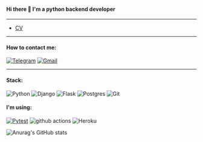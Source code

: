 #### Hi there :wave: I'm a python backend developer 

---
* [CV](clck.ru/34XjHA)

---

#### How to contact me:
[![Telegram](https://img.shields.io/badge/Telegram-2CA5E0?style=for-the-badge&logo=telegram&logoColor=white)](https://t.me/seeu359)
[![Gmail](https://img.shields.io/badge/Gmail-D14836?style=for-the-badge&logo=gmail&logoColor=white)](mailto:ch3re359@gmail.com)

---

#### Stack:

![Python](https://img.shields.io/badge/python-3670A0?style=for-the-badge&logo=python&logoColor=ffdd54)
![Django](https://img.shields.io/badge/django-%23092E20.svg?style=for-the-badge&logo=django&logoColor=white)
![Flask](https://img.shields.io/badge/flask-%23000.svg?style=for-the-badge&logo=flask&logoColor=white)
![Postgres](https://img.shields.io/badge/postgres-%23316192.svg?style=for-the-badge&logo=postgresql&logoColor=white)
![Git](https://img.shields.io/badge/git-%23F05033.svg?style=for-the-badge&logo=git&logoColor=white)

#### I'm using:
  <a href="https://docs.pytest.org/en/7.2.x/"><img alt="Pytest" src="https://img.shields.io/badge/Pytest-0A9EDC.svg?logo=pytest&logoColor=white"></a>
<img alt="github actions" src="https://img.shields.io/badge/-Github_Actions-2088FF?style=flat-square&logo=github-actions&logoColor=white" />
<img alt="Heroku" src="https://img.shields.io/badge/-Heroku-430098?style=flat-square&logo=heroku&logoColor=white" />

![Anurag's GitHub stats](https://github-readme-stats.vercel.app/api?username=seeu359&show_icons=true&theme=tokyonight)
